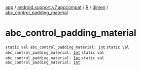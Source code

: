 [app](../../../index.md) / [android.support.v7.appcompat](../../index.md) / [R](../index.md) / [dimen](index.md) / [abc_control_padding_material](.)

# abc_control_padding_material

`static val abc_control_padding_material: `[`Int`](https://kotlinlang.org/api/latest/jvm/stdlib/kotlin/-int/index.html)
`static val abc_control_padding_material: `[`Int`](https://kotlinlang.org/api/latest/jvm/stdlib/kotlin/-int/index.html)
`static val abc_control_padding_material: `[`Int`](https://kotlinlang.org/api/latest/jvm/stdlib/kotlin/-int/index.html)
`static val abc_control_padding_material: `[`Int`](https://kotlinlang.org/api/latest/jvm/stdlib/kotlin/-int/index.html)